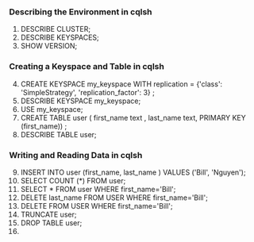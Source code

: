 ### Describing the Environment in cqlsh

1) DESCRIBE CLUSTER;
2) DESCRIBE KEYSPACES;
3) SHOW VERSION;

### Creating a Keyspace and Table in cqlsh

4) CREATE KEYSPACE my_keyspace WITH replication = {'class': 'SimpleStrategy', 'replication_factor': 3} ;
5) DESCRIBE KEYSPACE my_keyspace;
6) USE my_keyspace;
7) CREATE TABLE user ( first_name text , last_name text, PRIMARY KEY (first_name)) ;
8) DESCRIBE TABLE user;


### Writing and Reading Data in cqlsh

9) INSERT INTO user (first_name, last_name ) VALUES ('Bill', 'Nguyen');
10) SELECT COUNT (*) FROM user;
11) SELECT * FROM user WHERE first_name='Bill';
12) DELETE last_name FROM USER WHERE first_name='Bill';
13) DELETE FROM USER WHERE first_name='Bill';
14) TRUNCATE user;
15) DROP TABLE user;
16) 

